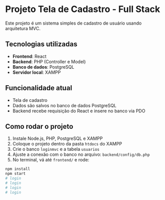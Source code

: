 # Projeto Tela de Cadastro - Full Stack

Este projeto é um sistema simples de cadastro de usuário usando arquitetura MVC.

## Tecnologias utilizadas

- **Frontend**: React
- **Backend**: PHP (Controller e Model)
- **Banco de dados**: PostgreSQL
- **Servidor local**: XAMPP

## Funcionalidade atual

- Tela de cadastro
- Dados são salvos no banco de dados PostgreSQL
- Backend recebe requisição do React e insere no banco via PDO

## Como rodar o projeto

1. Instale Node.js, PHP, PostgreSQL e XAMPP
2. Coloque o projeto dentro da pasta `htdocs` do XAMPP
3. Crie o banco `loginmvc` e a tabela `usuarios`
4. Ajuste a conexão com o banco no arquivo: `backend/config/db.php`
5. No terminal, vá até `frontend/` e rode:

```bash
npm install
npm start
# login
# login
# login
# login
